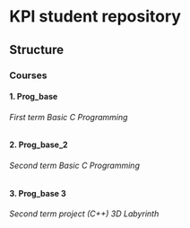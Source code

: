 # KPI student repository
## Structure
### Courses
#### 1. Prog_base
###### First term Basic C Programming 
#### 2. Prog_base_2
###### Second term Basic C Programming 
#### 3. Prog_base 3
###### Second term project (C++) 3D Labyrinth